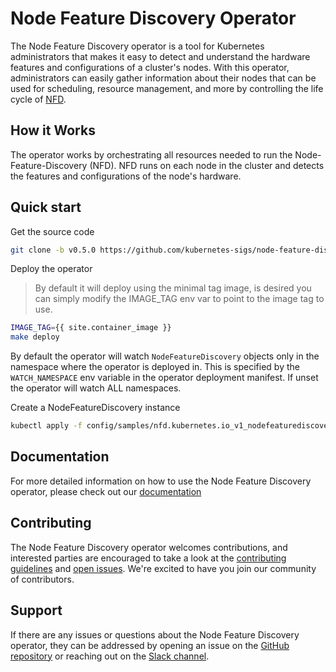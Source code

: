 # Node Feature Discovery Operator

The Node Feature Discovery operator is a tool for Kubernetes administrators 
that makes it easy to detect and understand the hardware features and 
configurations of a cluster's nodes. With this operator, administrators can 
easily gather information about their nodes that can be used for scheduling, 
resource management, and more by controlling the life cycle of 
[NFD](https://github.com/kubernetes-sigs/node-feature-discovery).

## How it Works

The operator works by orchestrating all resources needed to run the 
Node-Feature-Discovery (NFD). NFD runs on each node in the cluster and detects 
the features and configurations of the node's hardware.

## Quick start


Get the source code

```bash
git clone -b v0.5.0 https://github.com/kubernetes-sigs/node-feature-discovery-operator
```

Deploy the operator

> By default it will deploy using the minimal tag image, is
> desired you can simply modify the IMAGE_TAG env var to point to the image
> tag to use.

```bash
IMAGE_TAG={{ site.container_image }}
make deploy
```

By default the operator will watch `NodeFeatureDiscovery` objects
only in the namespace where the operator is deployed in. This is
specified by the `WATCH_NAMESPACE` env variable in the operator
deployment manifest. If unset the operator will watch ALL
namespaces.

Create a NodeFeatureDiscovery instance

```bash
kubectl apply -f config/samples/nfd.kubernetes.io_v1_nodefeaturediscovery.yaml
```

## Documentation

For more detailed information on how to use the Node Feature Discovery operator,
please check out our 
[documentation](https://kubernetes-sigs.github.io/node-feature-discovery-operator/master/get-started/index.html)

## Contributing

The Node Feature Discovery operator welcomes contributions, and interested 
parties are encouraged to take a look at the 
[contributing guidelines](CONTRIBUTING.md) and 
[open issues](https://github.com/kubernetes-sigs/node-feature-discovery-operator/issues). 
We're excited to have you join our community of contributors.

## Support

If there are any issues or questions about the Node Feature Discovery operator,
they can be addressed by opening an issue on the 
[GitHub repository](https://github.com/kubernetes-sigs/node-feature-discovery-operator/issues/new/choose) 
or reaching out on the 
[Slack channel](https://kubernetes.slack.com/messages/node-feature-discovery).
